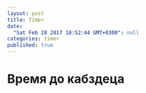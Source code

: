 ```yaml
---
layout: post
title: Timer
date: 
  "Sat Feb 28 2017 18:52:44 GMT+0300": null
categories: timer
published: true
---
```


<h1> Время до кабздеца </h1>

<script src="http://megatimer.ru/s/05d9f222755ccced712df5d1f375c13a.js"></script>


